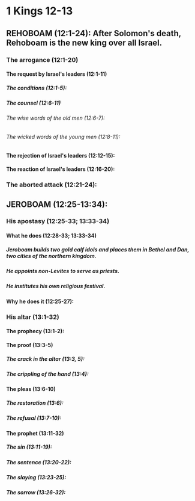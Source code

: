 ---
---
# 1 Kings 12-13 
## REHOBOAM (12:1-24): After Solomon\'s death, Rehoboam is the new king over all Israel. 
###  The arrogance (12:1-20) 
####  The request by Israel\'s leaders (12:1-11) 
#####  The conditions (12:1-5): 
#####  The counsel (12:6-11) 
######  The wise words of the old men (12:6-7): 
######  The wicked words of the young men (12:8-11): 
####  The rejection of Israel\'s leaders (12:12-15): 
####  The reaction of Israel\'s leaders (12:16-20): 
###  The aborted attack (12:21-24): 
## JEROBOAM (12:25-13:34): 
###  His apostasy (12:25-33; 13:33-34) 
####  What he does (12:28-33; 13:33-34) 
#####  Jeroboam builds two gold calf idols and places them in Bethel and Dan, two cities of the northern kingdom. 
#####  He appoints non-Levites to serve as priests. 
#####  He institutes his own religious festival. 
####  Why he does it (12:25-27): 
###  His altar (13:1-32) 
####  The prophecy (13:1-2): 
####  The proof (13:3-5) 
#####  The crack in the altar (13:3, 5): 
#####  The crippling of the hand (13:4): 
####  The pleas (13:6-10) 
#####  The restoration (13:6): 
#####  The refusal (13:7-10): 
####  The prophet (13:11-32) 
#####  The sin (13:11-19): 
#####  The sentence (13:20-22): 
#####  The slaying (13:23-25): 
#####  The sorrow (13:26-32): 
